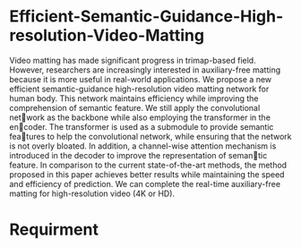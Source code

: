 # Efficient-Semantic-Guidance-High-resolution-Video-Matting

Video matting has made significant progress in trimap-based field. However, researchers are increasingly interested in auxiliary-free matting because it is more useful in real-world applications. We propose a new efficient semantic-guidance high-resolution video matting network for human body. This network maintains efficiency while improving the comprehension of semantic feature. We still apply the convolutional network as the backbone while also employing the transformer in the encoder. The transformer is used as a submodule to provide semantic features to help the convolutional network, while ensuring that the network is not overly bloated. In addition, a channel-wise attention mechanism is introduced in the decoder to improve the representation of semantic feature. In comparison to the current state-of-the-art methods, the method proposed in this paper achieves better results while maintaining the speed and efficiency of prediction. We can complete the real-time auxiliary-free matting for high-resolution video (4K or HD).

# Requirment

